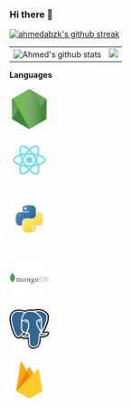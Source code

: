 ### Hi there 👋
<!-- ![Ahmed's github stats](https://github-readme-stats.vercel.app/api?username=ahmedabzk&count_private=true&show_icons=true&theme=synthwave) -->



[![ahmedabzk's github streak](https://github-readme-streak-stats.herokuapp.com/?user=ahmedabzk&theme=blue-green)](https://github.com/ahmedabzk/)

<center>
  <table>
  <tr>
      <td><img align="center" src="https://github-readme-stats.vercel.app/api?username=ahmedabzk&show_icons=true&include_all_commits=true&count_private=true&icon_color=de5085&theme=radical" alt="Ahmed's github stats" /></td>
      <td><a href="https://github-readme-stats.vercel.app/api/top-langs/?username=ahmedabzk&layout=compact&langs_count=8&hide=Mako&theme=nightowl&count_private=true&border_radius=15&border_color=#212121">
  <img  src="https://github-readme-stats.vercel.app/api/top-langs/?username=ahmedabzk&layout=compact&langs_count=8&hide=html&theme=nightowl&border_radius=15&border_color=#212121" />
</a>
</td>
  </tr>   
</table>
</center>

**Languages**  
<code > <img height = "70" src = "https://raw.githubusercontent.com/github/explore/80688e429a7d4ef2fca1e82350fe8e3517d3494d/topics/nodejs/nodejs.png" > </code >
<code > <img height = "70" src = "https://raw.githubusercontent.com/github/explore/80688e429a7d4ef2fca1e82350fe8e3517d3494d/topics/react/react.png" > </code >
<!-- <code > <img height = "70" src = "https://raw.githubusercontent.com/github/explore/80688e429a7d4ef2fca1e82350fe8e3517d3494d/topics/flutter/flutter.png" > </code > -->
<code > <img height = "70" src = "https://raw.githubusercontent.com/github/explore/80688e429a7d4ef2fca1e82350fe8e3517d3494d/topics/python/python.png" > </code >
<!-- <code > <img height = "70" src = "https://raw.githubusercontent.com/github/explore/d106aa3f6fa091ab80ab5c8cf0d931baff3caaea/topics/elixir/elixir.png" > </code > -->
<code > <img height = "70" src = "https://raw.githubusercontent.com/github/explore/80688e429a7d4ef2fca1e82350fe8e3517d3494d/topics/mongodb/mongodb.png" > </code >
<code > <img height = "70" src = "https://raw.githubusercontent.com/github/explore/80688e429a7d4ef2fca1e82350fe8e3517d3494d/topics/postgresql/postgresql.png" > </code >
<code > <img height = "70" src = "https://raw.githubusercontent.com/github/explore/80688e429a7d4ef2fca1e82350fe8e3517d3494d/topics/firebase/firebase.png" > </code >

<!--
**ahmedabzk/ahmedabzk** is a ✨ _special_ ✨ repository because its `README.md` (this file) appears on your GitHub profile.

Here are some ideas to get you started:

- 🔭 I’m currently working on ...
- 🌱 I’m currently learning ...
- 👯 I’m looking to collaborate on ...
- 🤔 I’m looking for help with ...
- 💬 Ask me about ...
- 📫 How to reach me: ...
- 😄 Pronouns: ...
- ⚡ Fun fact: ...
-->
